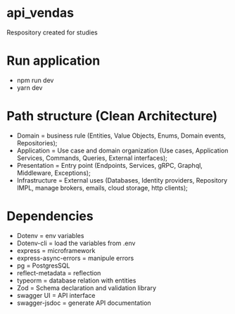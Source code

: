 # api_vendas
Respository created for studies

# Run application
- npm run dev
- yarn dev

# Path structure (Clean Architecture)
- Domain = business rule (Entities, Value Objects, Enums, Domain events, Repositories);
- Application = Use case and domain organization (Use cases, Application Services, Commands, Queries, External interfaces);
- Presentation = Entry point (Endpoints, Services, gRPC, Graphql, Middleware, Exceptions);
- Infrastructure = External uses (Databases, Identity providers, Repository IMPL, manage brokers, emails, cloud storage, http clients);

# Dependencies
- Dotenv = env variables
- Dotenv-cli = load the variables from .env
- express = microframework
- express-async-errors = manipule errors
- pg = PostgresSQL
- reflect-metadata = reflection
- typeorm = database relation with entities
- Zod = Schema declaration and validation library
- swagger UI = API interface
- swagger-jsdoc = generate API documentation
